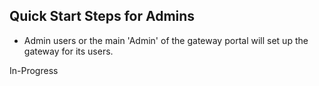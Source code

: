 ## Quick Start Steps for Admins

- Admin users or the  main 'Admin' of the gateway portal will set up the gateway for its users.

In-Progress



 







    




